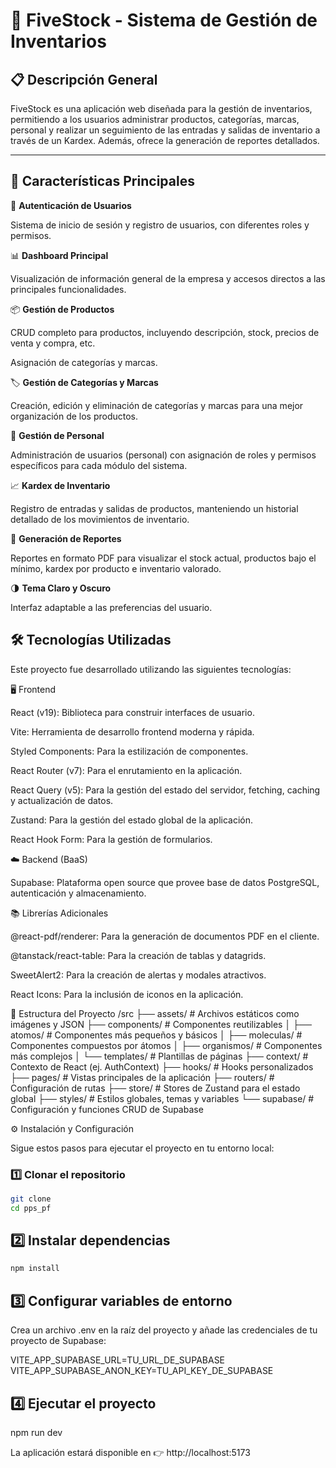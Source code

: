 # 🧾 FiveStock - Sistema de Gestión de Inventarios

## 📋 Descripción General
FiveStock es una aplicación web diseñada para la gestión de inventarios, permitiendo a los usuarios administrar productos, categorías, marcas, personal y realizar un seguimiento de las entradas y salidas de inventario a través de un Kardex. Además, ofrece la generación de reportes detallados.

---


## 🚀 Características Principales


🔐 **Autenticación de Usuarios**

Sistema de inicio de sesión y registro de usuarios, con diferentes roles y permisos.

📊 **Dashboard Principal**

Visualización de información general de la empresa y accesos directos a las principales funcionalidades.

📦 **Gestión de Productos**

CRUD completo para productos, incluyendo descripción, stock, precios de venta y compra, etc.

Asignación de categorías y marcas.

🏷️ **Gestión de Categorías y Marcas**

Creación, edición y eliminación de categorías y marcas para una mejor organización de los productos.

👥 **Gestión de Personal**

Administración de usuarios (personal) con asignación de roles y permisos específicos para cada módulo del sistema.

📈 **Kardex de Inventario**

Registro de entradas y salidas de productos, manteniendo un historial detallado de los movimientos de inventario.

🧾 **Generación de Reportes**

Reportes en formato PDF para visualizar el stock actual, productos bajo el mínimo, kardex por producto e inventario valorado.

🌗 **Tema Claro y Oscuro**

Interfaz adaptable a las preferencias del usuario.

## 🛠️ Tecnologías Utilizadas

Este proyecto fue desarrollado utilizando las siguientes tecnologías:

🖥️ Frontend

React (v19): Biblioteca para construir interfaces de usuario.

Vite: Herramienta de desarrollo frontend moderna y rápida.

Styled Components: Para la estilización de componentes.

React Router (v7): Para el enrutamiento en la aplicación.

React Query (v5): Para la gestión del estado del servidor, fetching, caching y actualización de datos.

Zustand: Para la gestión del estado global de la aplicación.

React Hook Form: Para la gestión de formularios.

☁️ Backend (BaaS)

Supabase: Plataforma open source que provee base de datos PostgreSQL, autenticación y almacenamiento.

📚 Librerías Adicionales

@react-pdf/renderer: Para la generación de documentos PDF en el cliente.

@tanstack/react-table: Para la creación de tablas y datagrids.

SweetAlert2: Para la creación de alertas y modales atractivos.

React Icons: Para la inclusión de iconos en la aplicación.

📁 Estructura del Proyecto
/src
├── assets/             # Archivos estáticos como imágenes y JSON
├── components/         # Componentes reutilizables
│   ├── atomos/         # Componentes más pequeños y básicos
│   ├── moleculas/      # Componentes compuestos por átomos
│   ├── organismos/     # Componentes más complejos
│   └── templates/      # Plantillas de páginas
├── context/            # Contexto de React (ej. AuthContext)
├── hooks/              # Hooks personalizados
├── pages/              # Vistas principales de la aplicación
├── routers/            # Configuración de rutas
├── store/              # Stores de Zustand para el estado global
├── styles/             # Estilos globales, temas y variables
└── supabase/           # Configuración y funciones CRUD de Supabase

⚙️ Instalación y Configuración

Sigue estos pasos para ejecutar el proyecto en tu entorno local:

### 1️⃣ Clonar el repositorio
```bash
git clone 
cd pps_pf

```


## 2️⃣ Instalar dependencias
```bash
npm install

```

## 3️⃣ Configurar variables de entorno

Crea un archivo .env en la raíz del proyecto y añade las credenciales de tu proyecto de Supabase:

VITE_APP_SUPABASE_URL=TU_URL_DE_SUPABASE
VITE_APP_SUPABASE_ANON_KEY=TU_API_KEY_DE_SUPABASE

## 4️⃣ Ejecutar el proyecto
npm run dev


La aplicación estará disponible en
👉 http://localhost:5173

